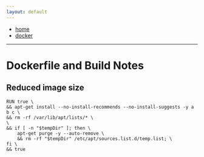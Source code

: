 ```yaml
---
layout: default
---
```

- [home](/index.md)
- [docker](/docker.md)

---
# Dockerfile and Build Notes

## Reduced image size
```
RUN true \
&& apt-get install --no-install-recommends --no-install-suggests -y a b c \
&& rm -rf /var/lib/apt/lists/* \
\
&& if [ -n "$tempDir" ]; then \
    apt-get purge -y --auto-remove \
    && rm -rf "$tempDir" /etc/apt/sources.list.d/temp.list; \
fi \
&& true
```